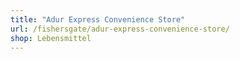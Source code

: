 ```yaml
---
title: "Adur Express Convenience Store"
url: /fishersgate/adur-express-convenience-store/
shop: Lebensmittel
---
```

